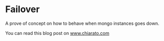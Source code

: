 # Failover
A prove of concept on how to behave when mongo instances goes down.

You can read this blog post on www.chiarato.com
